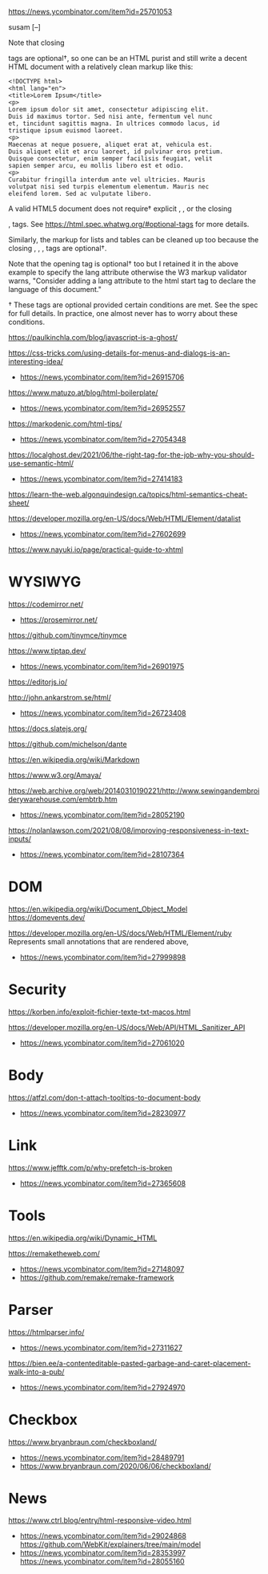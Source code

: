 https://news.ycombinator.com/item?id=25701053

susam [–]

Note that closing </p> tags are optional†, so one can be an HTML purist and still write a decent HTML document with a relatively clean markup like this:

    <!DOCTYPE html>
    <html lang="en">
    <title>Lorem Ipsum</title>
    <p>
    Lorem ipsum dolor sit amet, consectetur adipiscing elit.
    Duis id maximus tortor. Sed nisi ante, fermentum vel nunc
    et, tincidunt sagittis magna. In ultrices commodo lacus, id
    tristique ipsum euismod laoreet.
    <p>
    Maecenas at neque posuere, aliquet erat at, vehicula est.
    Duis aliquet elit et arcu laoreet, id pulvinar eros pretium.
    Quisque consectetur, enim semper facilisis feugiat, velit
    sapien semper arcu, eu mollis libero est et odio.
    <p>
    Curabitur fringilla interdum ante vel ultricies. Mauris
    volutpat nisi sed turpis elementum elementum. Mauris nec
    eleifend lorem. Sed ac vulputate libero.

A valid HTML5 document does not require† explicit <head>, <body>, or the closing </p>, </html> tags. See https://html.spec.whatwg.org/#optional-tags for more details.

Similarly, the markup for lists and tables can be cleaned up too because the closing </li>, </tr>, </th>, </td> tags are optional†.

Note that the opening <html> tag is optional† too but I retained it in the above example to specify the lang attribute otherwise the W3 markup validator warns, "Consider adding a lang attribute to the html start tag to declare the language of this document."

† These tags are optional provided certain conditions are met. See the spec for full details. In practice, one almost never has to worry about these conditions. 

https://paulkinchla.com/blog/javascript-is-a-ghost/

https://css-tricks.com/using-details-for-menus-and-dialogs-is-an-interesting-idea/
* https://news.ycombinator.com/item?id=26915706

https://www.matuzo.at/blog/html-boilerplate/
* https://news.ycombinator.com/item?id=26952557

https://markodenic.com/html-tips/
* https://news.ycombinator.com/item?id=27054348

https://localghost.dev/2021/06/the-right-tag-for-the-job-why-you-should-use-semantic-html/
* https://news.ycombinator.com/item?id=27414183

https://learn-the-web.algonquindesign.ca/topics/html-semantics-cheat-sheet/

https://developer.mozilla.org/en-US/docs/Web/HTML/Element/datalist
* https://news.ycombinator.com/item?id=27602699

https://www.nayuki.io/page/practical-guide-to-xhtml

# WYSIWYG
https://codemirror.net/
* https://prosemirror.net/

https://github.com/tinymce/tinymce

https://www.tiptap.dev/
* https://news.ycombinator.com/item?id=26901975

https://editorjs.io/

http://john.ankarstrom.se/html/
* https://news.ycombinator.com/item?id=26723408

https://docs.slatejs.org/

https://github.com/michelson/dante

https://en.wikipedia.org/wiki/Markdown

https://www.w3.org/Amaya/

https://web.archive.org/web/20140310190221/http://www.sewingandembroiderywarehouse.com/embtrb.htm
* https://news.ycombinator.com/item?id=28052190

https://nolanlawson.com/2021/08/08/improving-responsiveness-in-text-inputs/
* https://news.ycombinator.com/item?id=28107364

# DOM
https://en.wikipedia.org/wiki/Document_Object_Model
https://domevents.dev/

https://developer.mozilla.org/en-US/docs/Web/HTML/Element/ruby Represents small annotations that are rendered above,
* https://news.ycombinator.com/item?id=27999898

# Security
https://korben.info/exploit-fichier-texte-txt-macos.html

https://developer.mozilla.org/en-US/docs/Web/API/HTML_Sanitizer_API
* https://news.ycombinator.com/item?id=27061020

# Body
https://atfzl.com/don-t-attach-tooltips-to-document-body
* https://news.ycombinator.com/item?id=28230977

# Link
https://www.jefftk.com/p/why-prefetch-is-broken
* https://news.ycombinator.com/item?id=27365608

# Tools
https://en.wikipedia.org/wiki/Dynamic_HTML

https://remaketheweb.com/
* https://news.ycombinator.com/item?id=27148097
* https://github.com/remake/remake-framework

# Parser
https://htmlparser.info/
* https://news.ycombinator.com/item?id=27311627

https://bien.ee/a-contenteditable-pasted-garbage-and-caret-placement-walk-into-a-pub/
* https://news.ycombinator.com/item?id=27924970

# Checkbox
https://www.bryanbraun.com/checkboxland/
* https://news.ycombinator.com/item?id=28489791
* https://www.bryanbraun.com/2020/06/06/checkboxland/

# News
https://www.ctrl.blog/entry/html-responsive-video.html
* https://news.ycombinator.com/item?id=29024868
https://github.com/WebKit/explainers/tree/main/model
* https://news.ycombinator.com/item?id=28353997
https://news.ycombinator.com/item?id=28055160

